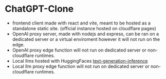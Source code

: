 # ChatGPT-Clone

- frontend client made with react and vite, meant to be hosted as a standalone static site. (official instance hosted on cloudflare pages)
- OpenAI proxy server, made with nodejs and express, can be ran on a dedicated server or a virtual enviroment however it will not run on the edge.
- OpenAI proxy edge function will not run on dedicated server or non-cloudflare runtimes.
- Local llms hosted with HuggingFaces [text-generation-inference](https://github.com/huggingface/text-generation-inference)
- Local llm proxy edge function will not run on dedicated server or non-cloudflare runtimes.

[](https://chatgpt-clone-e5f.pages.dev/)
